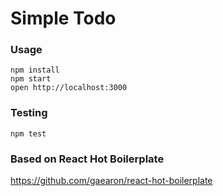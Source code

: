Simple Todo
=====================


### Usage

```
npm install
npm start
open http://localhost:3000
```

### Testing

```
npm test
```

### Based on React Hot Boilerplate

https://github.com/gaearon/react-hot-boilerplate